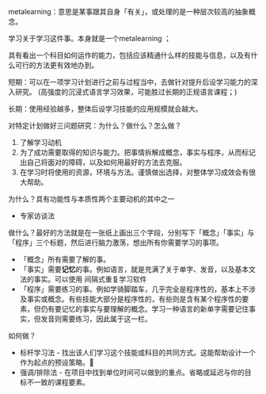 metalearning：意思是某事跟其自身「有关」，或处理的是一种层次较高的抽象概念。

学习关于学习这件事。本身就是一个metalearning ；

具有看出一个科目如何运作的能力，包括应该精通什么样的技能与信息，以及有什么可行的方法更有效地办到。

短期：可以在一项学习计划进行之前与过程当中，去做针对提升后设学习能力的深入研究。
(高强度的沉浸式语言学习效果，可能胜过长期的正规语言课程；)

长期：使用经验越多，整体后设学习技能的应用规模就会越大。


对特定计划做好三问题研究：为什么？做什么？怎么做？
1. 了解学习动机
2. 为了成功需要取得的知识与能力。把事情拆解成概念，事实与程序，从而标记出自己将面对的障碍，以及如何用最好的方法去克服。
3. 在学习时将使用的资源，环境与方法。谨慎做出选择，对整体学习成效会有很大帮助。

为什么？具有功能性与本质性两个主要动机的其中之一
- 专家访谈法

做什么？最好的方法就是在一张纸上画出三个字段，分别写下「概念」「事实」与「程序」三个标题，然后进行脑力激荡，想出所有你需要学习的事项。
- 「概念」所有需要了解的事。
- 「事实」需要**记忆**的事。例如语言，就是充满了关于单字、发音，以及基本文法的事实。可以使用 间隔式重复学习软件
- 「程序」需要练习的事。例如学骑脚踏车，几乎完全是程序性的，基本上不涉及事实或概念。有些技能大部分是程序性的，有些则是含有某个程序性的要素，但仍有要记忆的事实与要理解的概念。学习一种语言的新单字需要记住事实，但发音则需要练习，因此属于这一栏。

如何做？
- 标杆学习法 -  找出该人们学习这个技能或科目的共同方式。这能帮助设计一个作为起点的预设策略。🔴
- 强调/排除法 - 在项目中找到单位时间可以做到的重点。省略或延迟与你的目标不一致的课程要素。

